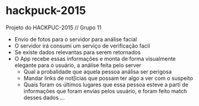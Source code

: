 # hackpuck-2015
Projeto do HACKPUC-2015 // Grupo 11

- Envio de fotos para o servidor para análise facial
- O servidor irá consumi um serviço de verificação facil
-   Se existe dados relevantas para serem retornados
- O App recebe essas informações e monta de forma visualmente elegante para o usuário, a análise feita pelo server
    - Qual a probalidade que aquela pessoa análisa ser perigosa
    - Mandar links de not[icias que possam ter algo a ver com o suspeito
    - Quais foram os últimos lugares que essa pessoa esteve a parti de informações que foram envias pelos usuário, e  foram feito match desses dados
    ...
